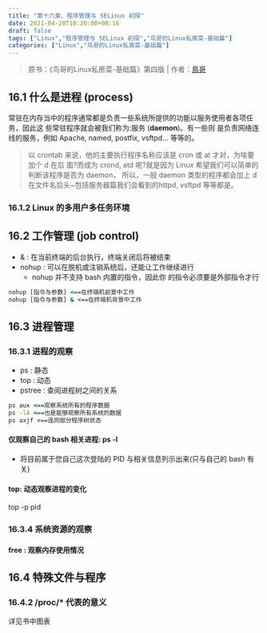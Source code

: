 ```yaml
---
title: "第十六章、程序管理与 SELinux 初探"
date: 2021-04-20T10:20:00+08:16
draft: false
tags: ["Linux","程序管理与 SELinux 初探","鸟哥的Linux私房菜-基础篇"]
categories: ["Linux","鸟哥的Linux私房菜-基础篇"]
---
```


> 原书：《鸟哥的Linux私房菜-基础篇》第四版 | 作者：[鳥哥](http://linux.vbird.org/)

## 16.1 什么是进程 (process)

常驻在内存当中的程序通常都是负责一些系统所提供的功能以服务使用者各项任务，因此这 些常驻程序就会被我们称为:服务 (**daemon**)。有一些则 是负责网络连线的服务，例如 Apache, named, postfix, vsftpd... 等等的。

> 以 crontab 来说，他的主要执行程序名称应该是 cron 或 at 才对，为啥要加个 d 在后 面?而成为 crond, atd 呢?就是因为 Linux 希望我们可以简单的判断该程序是否为 daemon， 所以，一般 daemon 类型的程序都会加上 d 在文件名后头~包括服务器篇我们会看到的httpd, vsftpd 等等都是。

### 16.1.2 Linux 的多用户多任务环境

## 16.2 工作管理 (job control)

- & : 在当前终端的后台执行，终端关闭后将被结束
- nohup : 可以在脱机或注销系统后，还能让工作继续进行
  - nohup 并不支持 bash 内置的指令，因此你 的指令必须要是外部指令才行

```cmd
nohup [指令与参数] <==在终端机前景中工作
nohup [指令与参数] & <==在终端机背景中工作
```

## 16.3 进程管理

### 16.3.1 进程的观察

- ps : 静态
- top : 动态
- pstree : 查阅进程树之间的关系

```cmd
ps aux <==观察系统所有的程序数据
ps -lA <==也是能够观察所有系统的数据
ps axjf <==连同部分程序树状态
```

#### 仅观察自己的 bash 相关进程: ps -l

- 将目前属于您自己这次登陆的 PID 与相关信息列示出来(只与自己的 bash 有关)

#### top: 动态观察进程的变化

top -p pid

### 16.3.4 系统资源的观察

#### free : 观察内存使用情况

## 16.4 特殊文件与程序

### 16.4.2 /proc/* 代表的意义

详见书中图表